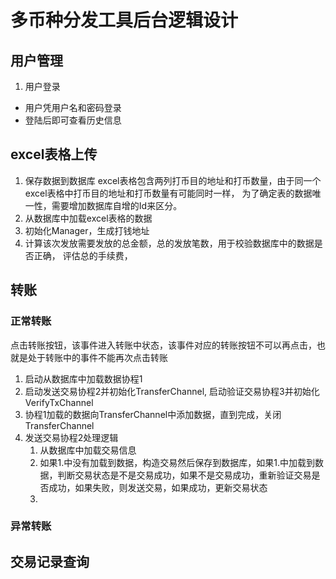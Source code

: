 # 多币种分发工具后台逻辑设计

## 用户管理
1. 用户登录

* 用户凭用户名和密码登录
* 登陆后即可查看历史信息


## excel表格上传
1. 保存数据到数据库
excel表格包含两列打币目的地址和打币数量，由于同一个excel表格中打币目的地址和打币数量有可能同时一样，
为了确定表的数据唯一性，需要增加数据库自增的Id来区分。
2. 从数据库中加载excel表格的数据
3. 初始化Manager，生成打钱地址
4. 计算该次发放需要发放的总金额，总的发放笔数，用于校验数据库中的数据是否正确，
评估总的手续费，

## 转账

### 正常转账
点击转账按钮，该事件进入转账中状态，该事件对应的转账按钮不可以再点击，也就是处于转账中的事件不能再次点击转账
1. 启动从数据库中加载数据协程1
2. 启动发送交易协程2并初始化TransferChannel, 启动验证交易协程3并初始化VerifyTxChannel
3. 协程1加载的数据向TransferChannel中添加数据，直到完成，关闭TransferChannel
4. 发送交易协程2处理逻辑
   1. 从数据库中加载交易信息
   2. 如果1.中没有加载到数据，构造交易然后保存到数据库，如果1.中加载到数据，判断交易状态是不是交易成功，如果不是交易成功，重新验证交易是否成功，如果失败，则发送交易，如果成功，更新交易状态
   3. 


### 异常转账

## 交易记录查询
